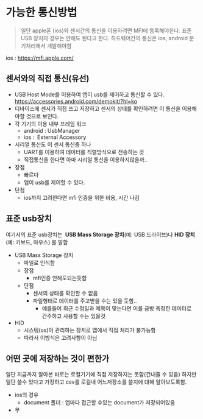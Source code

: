 
# 가능한 통신방법

> 일단 apple폰 (ios)와 센서간의 통신을 이용하려면 MFI에 등록해야한다.
> 표준 USB 장치의 경우는 안해도 된다고 한다.
> 하드웨어간의 통신은 ios, android 분기처리해서 개발해야함

ios : https://mfi.apple.com/

## 센서와의 직접 통신(유선)
- USB Host Mode를 이용하여 앱이 usb를 제어하고 통신할 수 있다.
  https://accessories.android.com/demokit/?hl=ko
- 디바이스에 센서가 직접 쓰고 저장하고 센서의 상태를 확인하려면 이 통신을 이용해야할 것으로 보인다.	
- 각 기기의 이용 내부 프레임 워크
	- android : UsbManager
	- ios :  External Accessory
- 시리얼 통신도 이 센서 통신중 하나
	- UART를 이용하여 데이터를 직렬방식으로 전송하는 것
	- 직접통신을 한다면 아마 시리얼 통신을 이용하지않을까..
- 장점
	- 빠르다
	- 앱이 usb를 제어할 수 있다.
- 단점
	- ios까지 고려한다면 mfi 인증을 위한 비용, 시간 나감


## 표준 usb장치

여기서의 표준 usb장치는  **USB Mass Storage 장치**(예: USB 드라이브)나 **HID 장치**(예: 키보드, 마우스) 를 말함

- USB Mass Storage 장치
	- 파일로 인식함
	- 장점
		- mfi인증 안해도되는듯함
	- 단점
		- 센서의 상태를 확인할 수 없음
		- 파일형태로 데이터를 주고받을 수는 있을 듯함..
			- 예를들어 최근 수정일과 제목이 맞는다면 이를 금방 측정한 데이터로 간주하고 사용할 수는 있을것
- HID
	- 시스템(os)이 관리하는 장치로 앱에서 직접 처리가 불가능함
	- 따라서 이방식은 고려사항이 아님

## 어떤 곳에 저장하는 것이 편한가
일단 지금까지 알아본 바로는 로컬기기에 직접 저장하지는 못함(건내줄 수 있음)
하지만 일단 쓸수 있다고 가정하고 csv를 로컬내 어느저장소를 쓸지에 대해 알아보도록함.
- ios의 경우 
	- document 폴더 : 앱마다 접근할 수있는 document가 저장되어있음
- 무

